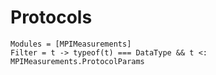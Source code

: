 # Protocols

```@autodocs
Modules = [MPIMeasurements]
Filter = t -> typeof(t) === DataType && t <: MPIMeasurements.ProtocolParams
```
